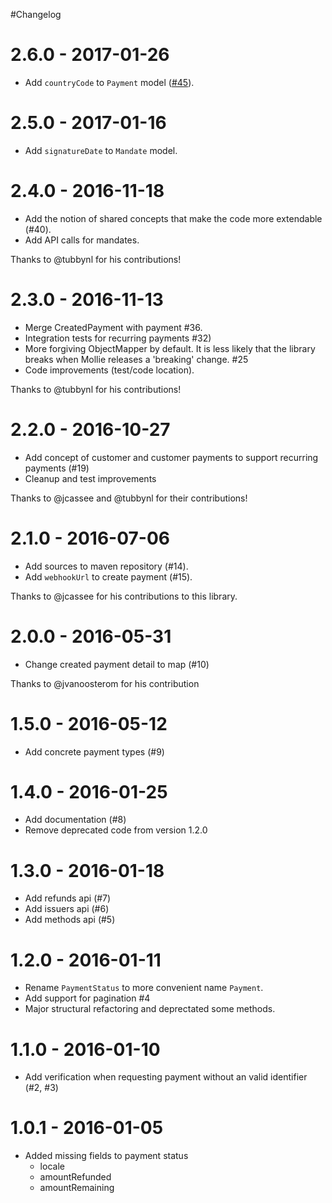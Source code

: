 #Changelog

# 2.6.0 - 2017-01-26

* Add `countryCode` to `Payment` model ([#45](https://github.com/stil4m/mollie-api/issues/45)).

# 2.5.0 - 2017-01-16

* Add `signatureDate` to `Mandate` model.

# 2.4.0 - 2016-11-18

* Add the notion of shared concepts that make the code more extendable (#40).
* Add API calls for mandates.

Thanks to @tubbynl for his contributions!

# 2.3.0 - 2016-11-13

* Merge CreatedPayment with payment #36.
* Integration tests for recurring payments #32)
* More forgiving ObjectMapper by default. It is less likely that the library breaks when Mollie releases a 'breaking' change. #25
* Code improvements (test/code location).

Thanks to @tubbynl for his contributions!


# 2.2.0 - 2016-10-27

* Add concept of customer and customer payments to support recurring payments (#19)
* Cleanup and test improvements

Thanks to @jcassee and @tubbynl for their contributions!

# 2.1.0 - 2016-07-06

* Add sources to maven repository (#14).
* Add `webhookUrl` to create payment (#15).

Thanks to @jcassee for his contributions to this library.

# 2.0.0 - 2016-05-31

* Change created payment detail to map (#10)

Thanks to @jvanoosterom for his contribution

# 1.5.0 - 2016-05-12

* Add concrete payment types (#9)

# 1.4.0 - 2016-01-25

* Add documentation (#8)
* Remove deprecated code from version 1.2.0

# 1.3.0 - 2016-01-18

* Add refunds api (#7)
* Add issuers api (#6)
* Add methods api (#5)

# 1.2.0 - 2016-01-11

* Rename `PaymentStatus` to more convenient name `Payment`.
* Add support for pagination #4
* Major structural refactoring and deprectated some methods.

# 1.1.0 - 2016-01-10

* Add verification when requesting payment without an valid identifier (#2, #3)

# 1.0.1 - 2016-01-05

* Added missing fields to payment status
  * locale
  * amountRefunded
  * amountRemaining
